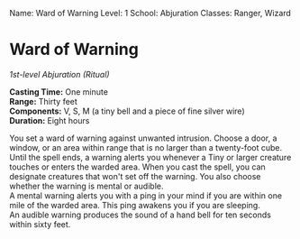 Name: Ward of Warning
Level: 1
School: Abjuration
Classes: Ranger, Wizard

# Ward of Warning
_1st-level Abjuration (Ritual)_

**Casting Time:** One minute    
**Range:** Thirty feet    
**Components:** V, S, M (a tiny bell and a piece of fine silver wire)    
**Duration:** Eight hours 

You set a ward of warning against unwanted intrusion. Choose a door, a window, or an area within range that is no larger than a twenty-foot cube. Until the spell ends, a warning alerts you whenever a Tiny or larger creature touches or enters the warded area. When you cast the spell, you can designate creatures that won't set off the warning. You also choose whether the warning is mental or audible.    
A mental warning alerts you with a ping in your mind if you are within one mile of the warded area. This ping awakens you if you are sleeping.    
An audible warning produces the sound of a hand bell for ten seconds within sixty feet. 
